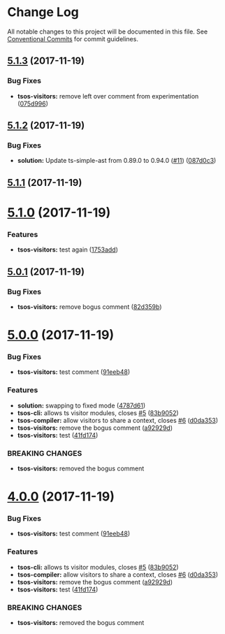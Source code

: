 # Change Log

All notable changes to this project will be documented in this file.
See [Conventional Commits](https://conventionalcommits.org) for commit guidelines.

<a name="5.1.3"></a>
## [5.1.3](https://github.com/brad-jones/tsos/compare/v5.1.2...v5.1.3) (2017-11-19)


### Bug Fixes

* **tsos-visitors:** remove left over comment from experimentation ([075d996](https://github.com/brad-jones/tsos/commit/075d996))




<a name="5.1.2"></a>
## [5.1.2](https://github.com/brad-jones/tsos/compare/v5.1.1...v5.1.2) (2017-11-19)


### Bug Fixes

* **solution:** Update ts-simple-ast from 0.89.0 to 0.94.0 ([#11](https://github.com/brad-jones/tsos/issues/11)) ([087d0c3](https://github.com/brad-jones/tsos/commit/087d0c3))


<a name="5.1.1"></a>
## [5.1.1](https://github.com/brad-jones/tsos/compare/v5.1.0...v5.1.1) (2017-11-19)

<a name="5.1.0"></a>
# [5.1.0](https://github.com/brad-jones/tsos/compare/v5.0.1...v5.1.0) (2017-11-19)


### Features

* **tsos-visitors:** test again ([1753add](https://github.com/brad-jones/tsos/commit/1753add))




<a name="5.0.1"></a>
## [5.0.1](https://github.com/brad-jones/tsos/compare/v5.0.0...v5.0.1) (2017-11-19)


### Bug Fixes

* **tsos-visitors:** remove bogus comment ([82d359b](https://github.com/brad-jones/tsos/commit/82d359b))




<a name="5.0.0"></a>
# [5.0.0](https://github.com/brad-jones/tsos/compare/v1.3.1...v5.0.0) (2017-11-19)


### Bug Fixes

* **tsos-visitors:** test comment ([91eeb48](https://github.com/brad-jones/tsos/commit/91eeb48))


### Features

* **solution:** swapping to fixed mode ([4787d61](https://github.com/brad-jones/tsos/commit/4787d61))
* **tsos-cli:** allows ts visitor modules, closes [#5](https://github.com/brad-jones/tsos/issues/5) ([83b9052](https://github.com/brad-jones/tsos/commit/83b9052))
* **tsos-compiler:** allow visitors to share a context, closes [#6](https://github.com/brad-jones/tsos/issues/6) ([d0da353](https://github.com/brad-jones/tsos/commit/d0da353))
* **tsos-visitors:** remove the bogus comment ([a92929d](https://github.com/brad-jones/tsos/commit/a92929d))
* **tsos-visitors:** test ([41fd174](https://github.com/brad-jones/tsos/commit/41fd174))


### BREAKING CHANGES

* **tsos-visitors:** removed the bogus comment




<a name="4.0.0"></a>
# [4.0.0](https://github.com/brad-jones/tsos/compare/v1.3.1...v4.0.0) (2017-11-19)


### Bug Fixes

* **tsos-visitors:** test comment ([91eeb48](https://github.com/brad-jones/tsos/commit/91eeb48))


### Features

* **tsos-cli:** allows ts visitor modules, closes [#5](https://github.com/brad-jones/tsos/issues/5) ([83b9052](https://github.com/brad-jones/tsos/commit/83b9052))
* **tsos-compiler:** allow visitors to share a context, closes [#6](https://github.com/brad-jones/tsos/issues/6) ([d0da353](https://github.com/brad-jones/tsos/commit/d0da353))
* **tsos-visitors:** remove the bogus comment ([a92929d](https://github.com/brad-jones/tsos/commit/a92929d))
* **tsos-visitors:** test ([41fd174](https://github.com/brad-jones/tsos/commit/41fd174))


### BREAKING CHANGES

* **tsos-visitors:** removed the bogus comment
